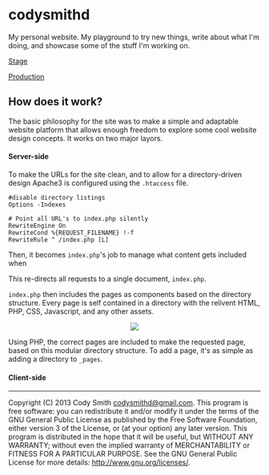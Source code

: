 codysmithd
==========
My personal website. My playground to try new things, write about what I'm doing, and showcase some of the stuff I'm working on.

  [Stage](http://webserver.student.rit.edu "Stage")
  
  [Production](http://www.codysmithd.com "Production")

## How does it work?
The basic philosophy for the site was to make a simple and adaptable website platform that allows enough freedom to explore some cool website design concepts. It works on two major layors.

#### Server-side
To make the URLs for the site clean, and to allow for a directory-driven design Apache3 is configured using the `.htaccess` file. 

    #disable directory listings
    Options -Indexes
    
    # Point all URL's to index.php silently 
    RewriteEngine On
    RewriteCond %{REQUEST_FILENAME} !-f
    RewriteRule ^ /index.php [L]

Then, it becomes `index.php`'s job to manage what content gets included when 

This re-directs all requests to a single document, `index.php`.

`index.php` then includes the pages as components based on the directory structure. Every page is self contained in a directory with the relivent HTML, PHP, CSS, Javascript, and any other assets.

<p align="center"><img src="http://i.imgur.com/XCNZkdK.png" /></p>

Using PHP, the correct pages are included to make the requested page, based on this modular directory structure. To add a page, it's as simple as adding a directory to `_pages`. 


#### Client-side

- - -
Copyright (C) 2013 Cody Smith codysmithd@gmail.com.
This program is free software: you can redistribute it and/or modify it under the terms of the GNU General Public License as published by the Free Software Foundation, either version 3 of the License, or (at your option) any later version.
This program is distributed in the hope that it will be useful, but WITHOUT ANY WARRANTY; without even the implied warranty of MERCHANTABILITY or FITNESS FOR A PARTICULAR PURPOSE. See the GNU General Public License for more details: http://www.gnu.org/licenses/.
